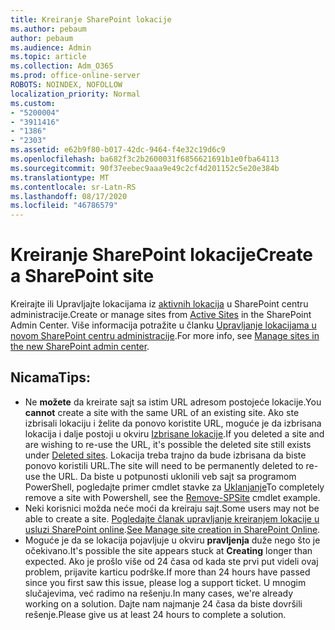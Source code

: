 ```yaml
---
title: Kreiranje SharePoint lokacije
ms.author: pebaum
author: pebaum
ms.audience: Admin
ms.topic: article
ms.collection: Adm_O365
ms.prod: office-online-server
ROBOTS: NOINDEX, NOFOLLOW
localization_priority: Normal
ms.custom:
- "5200004"
- "3911416"
- "1386"
- "2303"
ms.assetid: e62b9f80-b017-42dc-9464-f4e32c19d6c9
ms.openlocfilehash: ba682f3c2b2600031f6856621691b1e0fba64113
ms.sourcegitcommit: 90f37eebec9aaa9e49c2cf4d201152c5e20e384b
ms.translationtype: MT
ms.contentlocale: sr-Latn-RS
ms.lasthandoff: 08/17/2020
ms.locfileid: "46786579"
---
```

# <a name="create-a-sharepoint-site"></a><span data-ttu-id="2447b-102">Kreiranje SharePoint lokacije</span><span class="sxs-lookup"><span data-stu-id="2447b-102">Create a SharePoint site</span></span>

<span data-ttu-id="2447b-103">Kreirajte ili Upravljajte lokacijama iz [aktivnih lokacija](https://admin.microsoft.com/sharepoint?page=sitemanagement&modern=true) u SharePoint centru administracije.</span><span class="sxs-lookup"><span data-stu-id="2447b-103">Create or manage sites from [Active Sites](https://admin.microsoft.com/sharepoint?page=sitemanagement&modern=true) in the SharePoint Admin Center.</span></span> <span data-ttu-id="2447b-104">Više informacija potražite u članku [Upravljanje lokacijama u novom SharePoint centru administracije](https://docs.microsoft.com/sharepoint/manage-site-creation).</span><span class="sxs-lookup"><span data-stu-id="2447b-104">For more info, see [Manage sites in the new SharePoint admin center](https://docs.microsoft.com/sharepoint/manage-site-creation).</span></span> 

## <a name="tips"></a><span data-ttu-id="2447b-105">Nicama</span><span class="sxs-lookup"><span data-stu-id="2447b-105">Tips:</span></span>

- <span data-ttu-id="2447b-106">Ne **možete** da kreirate sajt sa istim URL adresom postojeće lokacije.</span><span class="sxs-lookup"><span data-stu-id="2447b-106">You **cannot** create a site with the same URL of an existing site.</span></span> <span data-ttu-id="2447b-107">Ako ste izbrisali lokaciju i želite da ponovo koristite URL, moguće je da izbrisana lokacija i dalje postoji u okviru [Izbrisane lokacije](https://admin.microsoft.com/sharepoint?page=recyclebin&modern=true).</span><span class="sxs-lookup"><span data-stu-id="2447b-107">If you deleted a site and are wishing to re-use the URL, it's possible the deleted site still exists under [Deleted sites](https://admin.microsoft.com/sharepoint?page=recyclebin&modern=true).</span></span> <span data-ttu-id="2447b-108">Lokacija treba trajno da bude izbrisana da biste ponovo koristili URL.</span><span class="sxs-lookup"><span data-stu-id="2447b-108">The site will need to be permanently deleted to re-use the URL.</span></span> <span data-ttu-id="2447b-109">Da biste u potpunosti uklonili veb sajt sa programom PowerShell, pogledajte primer cmdlet stavke za [Uklanjanje](https://docs.microsoft.com/sharepoint/manage-sites-in-new-admin-center#delete-a-site)</span><span class="sxs-lookup"><span data-stu-id="2447b-109">To completely remove a site with Powershell, see the [Remove-SPSite](https://docs.microsoft.com/sharepoint/manage-sites-in-new-admin-center#delete-a-site) cmdlet example.</span></span>
- <span data-ttu-id="2447b-110">Neki korisnici možda neće moći da kreiraju sajt.</span><span class="sxs-lookup"><span data-stu-id="2447b-110">Some users may not be able to create a site.</span></span> <span data-ttu-id="2447b-111">[Pogledajte članak upravljanje kreiranjem lokacije u usluzi SharePoint online](https://docs.microsoft.com/sharepoint/manage-site-creation).</span><span class="sxs-lookup"><span data-stu-id="2447b-111">[See Manage site creation in SharePoint Online](https://docs.microsoft.com/sharepoint/manage-site-creation).</span></span>
- <span data-ttu-id="2447b-112">Moguće je da se lokacija pojavljuje u okviru **pravljenja** duže nego što je očekivano.</span><span class="sxs-lookup"><span data-stu-id="2447b-112">It's possible the site appears stuck at **Creating** longer than expected.</span></span> <span data-ttu-id="2447b-113">Ako je prošlo više od 24 časa od kada ste prvi put videli ovaj problem, prijavite karticu podrške.</span><span class="sxs-lookup"><span data-stu-id="2447b-113">If more than 24 hours have passed since you first saw this issue, please log a support ticket.</span></span> <span data-ttu-id="2447b-114">U mnogim slučajevima, već radimo na rešenju.</span><span class="sxs-lookup"><span data-stu-id="2447b-114">In many cases, we're already working on a solution.</span></span> <span data-ttu-id="2447b-115">Dajte nam najmanje 24 časa da biste dovršili rešenje.</span><span class="sxs-lookup"><span data-stu-id="2447b-115">Please give us at least 24 hours to complete a solution.</span></span>
